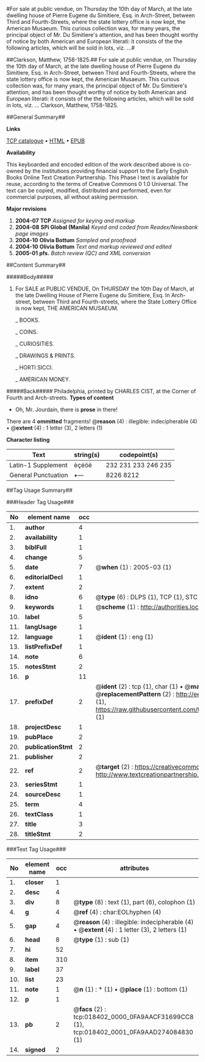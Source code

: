 #For sale at public vendue, on Thursday the 10th day of March, at the late dwelling house of Pierre Eugene du Simitiere, Esq. in Arch-Street, between Third and Fourth-Streets, where the state lottery office is now kept, the American Musaeum. This curious collection was, for many years, the principal object of Mr. Du Simitiere's attention, and has been thought worthy of notice by both American and European literati: it consists of the the following articles, which will be sold in lots, viz. ...#

##Clarkson, Matthew, 1758-1825.##
For sale at public vendue, on Thursday the 10th day of March, at the late dwelling house of Pierre Eugene du Simitiere, Esq. in Arch-Street, between Third and Fourth-Streets, where the state lottery office is now kept, the American Musaeum. This curious collection was, for many years, the principal object of Mr. Du Simitiere's attention, and has been thought worthy of notice by both American and European literati: it consists of the the following articles, which will be sold in lots, viz. ...
Clarkson, Matthew, 1758-1825.

##General Summary##

**Links**

[TCP catalogue](http://www.ota.ox.ac.uk/tcp/)  • 
[HTML](http://tei.it.ox.ac.uk/tcp/Texts-HTML/free/N14/N14519.html)  • 
[EPUB](http://tei.it.ox.ac.uk/tcp/Texts-EPUB/free/N14/N14519.epub)

**Availability**

This keyboarded and encoded edition of the
	       work described above is co-owned by the institutions
	       providing financial support to the Early English Books
	       Online Text Creation Partnership. This Phase I text is
	       available for reuse, according to the terms of Creative
	       Commons 0 1.0 Universal. The text can be copied,
	       modified, distributed and performed, even for
	       commercial purposes, all without asking permission.

**Major revisions**

1. __2004-07__ __TCP__ *Assigned for keying and markup*
1. __2004-08__ __SPi Global (Manila)__ *Keyed and coded from Readex/Newsbank page images*
1. __2004-10__ __Olivia Bottum__ *Sampled and proofread*
1. __2004-10__ __Olivia Bottum__ *Text and markup reviewed and edited*
1. __2005-01__ __pfs.__ *Batch review (QC) and XML conversion*

##Content Summary##

#####Body#####

1. For SALE at PUBLIC VENDUE, On THURSDAY the 10th Day of March, at the late Dwelling House of Pierre Eugene du Simitiere, Esq. In Arch-street, between Third and Fourth-streets, where the State Lottery Office is now kept, THE AMERICAN MUSAEUM.

    _ BOOKS.

    _ COINS.

    _ CURIOSITIES.

    _ DRAWINGS & PRINTS.

    _ HORTI SICCI.

    _ AMERICAN MONEY.

#####Back#####
Philadelphia, printed by CHARLES CIST, at the Corner of Fourth and Arch-streets.
**Types of content**

  * Oh, Mr. Jourdain, there is **prose** in there!

There are 4 **ommitted** fragments! 
 @__reason__ (4) : illegible: indecipherable (4)  •  @__extent__ (4) : 1 letter (3), 2 letters (1)

**Character listing**


|Text|string(s)|codepoint(s)|
|---|---|---|
|Latin-1 Supplement|èçéöë|232 231 233 246 235|
|General Punctuation|•—|8226 8212|

##Tag Usage Summary##

###Header Tag Usage###

|No|element name|occ|attributes|
|---|---|---|---|
|1.|__author__|4||
|2.|__availability__|1||
|3.|__biblFull__|1||
|4.|__change__|5||
|5.|__date__|7| @__when__ (1) : 2005-03 (1)|
|6.|__editorialDecl__|1||
|7.|__extent__|2||
|8.|__idno__|6| @__type__ (6) : DLPS (1), TCP (1), STC (1), NOTIS (1), IMAGE-SET (1), EVANS-CITATION (1)|
|9.|__keywords__|1| @__scheme__ (1) : http://authorities.loc.gov/ (1)|
|10.|__label__|5||
|11.|__langUsage__|1||
|12.|__language__|1| @__ident__ (1) : eng (1)|
|13.|__listPrefixDef__|1||
|14.|__note__|6||
|15.|__notesStmt__|2||
|16.|__p__|11||
|17.|__prefixDef__|2| @__ident__ (2) : tcp (1), char (1)  •  @__matchPattern__ (2) : ([0-9\-]+):([0-9IVX]+) (1), (.+) (1)  •  @__replacementPattern__ (2) : http://eebo.chadwyck.com/downloadtiff?vid=$1&page=$2 (1), https://raw.githubusercontent.com/textcreationpartnership/Texts/master/tcpchars.xml#$1 (1)|
|18.|__projectDesc__|1||
|19.|__pubPlace__|2||
|20.|__publicationStmt__|2||
|21.|__publisher__|2||
|22.|__ref__|2| @__target__ (2) : https://creativecommons.org/publicdomain/zero/1.0/ (1), http://www.textcreationpartnership.org/docs/. (1)|
|23.|__seriesStmt__|1||
|24.|__sourceDesc__|1||
|25.|__term__|4||
|26.|__textClass__|1||
|27.|__title__|3||
|28.|__titleStmt__|2||


###Text Tag Usage###

|No|element name|occ|attributes|
|---|---|---|---|
|1.|__closer__|1||
|2.|__desc__|4||
|3.|__div__|8| @__type__ (8) : text (1), part (6), colophon (1)|
|4.|__g__|4| @__ref__ (4) : char:EOLhyphen (4)|
|5.|__gap__|4| @__reason__ (4) : illegible: indecipherable (4)  •  @__extent__ (4) : 1 letter (3), 2 letters (1)|
|6.|__head__|8| @__type__ (1) : sub (1)|
|7.|__hi__|52||
|8.|__item__|310||
|9.|__label__|37||
|10.|__list__|23||
|11.|__note__|1| @__n__ (1) : * (1)  •  @__place__ (1) : bottom (1)|
|12.|__p__|1||
|13.|__pb__|2| @__facs__ (2) : tcp:018402_0000_0FA9AACF31699CC8 (1), tcp:018402_0001_0FA9AAD274084830 (1)|
|14.|__signed__|2||
